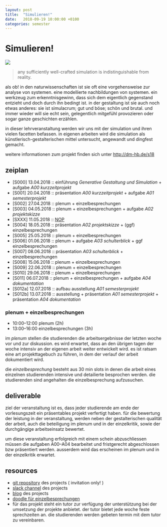 ```yaml
---
layout: post
title:  "Simulieren!"
date:   2018-09-19 10:00:00 +0100
categories: semester
---
```


# Simulieren!


![](http://dennisppaul.de/mappe/wp-content/uploads/2009/01/snow-play-09.jpg)

> any sufficiently well-crafted simulation is indistinguishable from reality.

als ob! in den naturwissenschaften ist sie oft eine vorgehensweise zur analyse von systemen. eine modellierte nachbildungen von systemen. ein werkzeug zum erkenntnisgewinn, dass sich dem eigentlich gegenstand entzieht und doch durch ihn bedingt ist. in der gestaltung ist sie auch noch etwas anderes: sie ist simulacrum; gut und böse; schön und brutal. und immer wieder will sie echt sein, gelegentlich mitgefühl provozieren oder sogar ganze geschichten erzählen.

in dieser lehrveranstaltung werden wir uns mit der simulation und ihren vielen facetten befassen. in eigenen arbeiten wird die simulation als künstlerisch-gestalterischen mittel untersucht, angewandt und dingfest gemacht.

weitere informationen zum projekt finden sich unter http://dm-hb.de/s18

## zeiplan

- [S000] 13.04.2018 :: einführung *Generative Gestaltung und Simulation* + aufgabe *A00 kurzzeitprojekt*
- [S001] 20.04.2018 :: präsentation *A00 kurzzeitprojekt* + aufgabe *A01 semesterprojekt*
- [S002] 27.04.2018 :: plenum + einzelbesprechungen
- [S003] 04.05.2018 :: plenum + einzelbesprechungen + aufgabe *A02 projektskizze*
- [SXXX] 11.05.2018 :: [NOP](https://en.wikipedia.org/wiki/NOP)
- [S004] 18.05.2018 :: präsentation *A02 projektskizze* + (ggf) einzelbesprechungen
- [S005] 25.05.2018 :: plenum + einzelbesprechungen
- [S006] 01.06.2018 :: plenum + aufgabe *A03 schulterblick* + ggf einzelbesprechungen
- [S007] 08.06.2018 :: präsentation *A03 schulterblick* + einzelbesprechungen 
- [S008] 15.06.2018 :: plenum + einzelbesprechungen
- [S009] 22.06.2018 :: plenum + einzelbesprechungen
- [S010] 29.06.2018 :: plenum + einzelbesprechungen
- [S011] 06.07.2018 :: plenum + einzelbesprechungen + aufgabe *A04 dokumentation*
- [S012a] 12.07.2018 :: aufbau ausstellung *A01 semesterprojekt* 
- [S012b] 13.07.2018 :: ausstellung + präsentation *A01 semesterprojekt* + präsentation *A04 dokumentation*

### plenum + einzelbesprechungen

- 10:00–12:00 plenum (2h)
- 13:00–16:00 einzelbesprechungen (3h)

im *plenum* stellen die studierenden die arbeitsergebnisse der letzten woche vor und zur diskussion. es wird erwartet, dass an den übrigen tagen der woche intensiv an der eigenen arbeit weiter entwickelt wird. es ist ratsam eine art projekttagebuch zu führen, in dem der verlauf der arbeit dokumentiert wird.

die *einzelbesprechung* besteht aus 30 min slots in denen die arbeit eines einzelnen studierenden intensive und detailierte besprochen werden. die studierenden sind angehalten die einzelbesprechung aufzusuchen. 

## deliverable

ziel der veranstaltung ist es, dass jeder studierende am ende der vorlesungszeit ein präsentables projekt verfertigt haben. für die bewertung der leistung in der veranstaltung, werden neben der gestalterischen qualität der arbeit, auch die beteiligung im plenum und in der einzelkritik, sowie der durchgängige arbeitseinsatz bewertet.

um diese veranstaltung erfolgreich mit einem schein abzuschliessen müssen die aufgaben A00–A04 bearbeitet und fristgerecht abgeschlossen bzw präsentiert werden. ausserdem wird das erscheinen im plenum und in der einzelkritik erwartet.

## resources

- [git repository](https://github.com/interaktion-und-raum/simulieren) des projects ( invitation only! )
- [slack channel](https://digitalmedia-bremen.slack.com/messages/CA2K8MF62) des projects
- [blog](http://blogs.digitalmedia-bremen.de/simulieren/) des projects
- [doodle für einzelbesprechungen](http://dm-hb.de/sim18ic)
- für das projekt steht ein tutor zur verfügung der unterstützung bei der umsetzung der projekte anbietet. der tutor bietet jede woche feste sprechzeiten an. die studierenden werden gebeten termin mit dem tutor zu vereinbaren.




